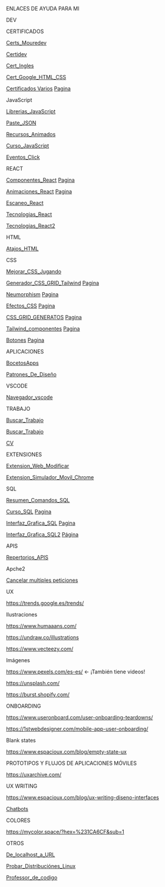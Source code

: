 

ENLACES DE AYUDA PARA MI



DEV

  CERTIFICADOS
  
  [Certs_Mouredev](https://www.youtube.com/shorts/zcb6biEmpSI)
  
  [Certidev](https://www.tiktok.com/@certidevs/video/7418550891915005217?is_from_webapp=1&sender_device=pc)
  
  [Cert_Ingles](https://www.freecodecamp.org/espanol/learn/a2-english-for-developers/)
  
  [Cert_Google_HTML_CSS](https://www.tiktok.com/@mouredev/video/7391893440184798497?is_from_webapp=1&sender_device=pc&web_id=7447105662498981409)

  [Certificados Varios](https://www.tiktok.com/@linkfydev/video/7537971086898662679?is_from_webapp=1&sender_device=pc) [Pagina](https://free-certifications.com/)
  
  JavaScript
  
  [Librerias_JavaScript](https://vm.tiktok.com/ZGdMgKtoa/)
  
  [Paste_JSON](https://vm.tiktok.com/ZGdMp1py6/)
  
  [Recursos_Animados](https://vm.tiktok.com/ZGdMgtqRY/)
  
  [Curso_JavaScript](https://web.dev/learn/javascript)
  
  [Eventos_Click](https://developer.mozilla.org/es/docs/Web/API/Element/click_event)
  
  REACT
  
  [Componentes_React](https://www.tiktok.com/@tarredev/video/7367382971940113696?is_from_webapp=1&sender_device=pc) [Pagina](https://mantine.dev/)
  
  [Animaciones_React](https://www.tiktok.com/@devbro.tok/video/7377104002300775712?is_from_webapp=1&sender_device=pc) [Pagina](https://www.framer.com/?utm_source=google&utm_medium=adwords&utm_campaign=Brand-Search-Framer-M-Aug2024-PUBLISH_Standard&gad_source=1&gclid=CjwKCAiAjeW6BhBAEiwAdKltMqu539U5-Clu-YnvhiYtAn958rww3iusfM-j62r5-gmf05Gc8iDMNxoCBQAQAvD_BwE)
  
  [Escaneo_React](https://www.tiktok.com/@midudev/video/7447602668761107745?is_from_webapp=1&sender_device=pc)
  
  [Tecnologias_React](https://www.tiktok.com/@devjeffrey25/photo/7384168303444495622?is_from_webapp=1&sender_device=pc)
  
  [Tecnologias_React2](https://www.tiktok.com/@facyndev/photo/7361464305612557574?is_from_webapp=1&sender_device=pc&web_id=7447105662498981409)
  
  HTML
  
  [Atajos_HTML](https://www.tiktok.com/@marowarthdev/video/7415328978782686496?is_from_webapp=1&sender_device=pc)
  
  CSS
  
  [Mejorar_CSS_Jugando](https://vm.tiktok.com/ZGdMgKAG7/)
  
  [Generador_CSS_GRID_Tailwind](https://vm.tiktok.com/ZGdMg4JRE/) [Pagina](https://www.tailwindgen.com/)
  
  [Neumorphism](https://www.tiktok.com/@elrincondeldev/video/7418244372455558432?is_from_webapp=1&sender_device=pc) [Pagina](https://neumorphism.io/#e0e0e0)
  
  [Efectos_CSS](https://www.tiktok.com/@marowarthdev/video/7386736975962803488?is_from_webapp=1&sender_device=pc) [Pagina](https://cssfx.netlify.app/)
  
  [CSS_GRID_GENERATOS](https://www.tiktok.com/@marowarthdev/video/7377056913319677216?is_from_webapp=1&sender_device=pc) [Pagina](https://cssgrid-generator.netlify.app/)
  
  [Tailwind_componentes](https://www.tiktok.com/@tarredev/video/7437894119776685345?is_from_webapp=1&sender_device=pc) [Pagina](https://flyonui.com/)
  
  [Botones](https://www.tiktok.com/@marowarthdev/video/7443903303529860384?is_from_webapp=1&sender_device=pc) [Pagina](https://ui-buttons.web.app/)
  
  APLICACIONES
  
  [BocetosApps](https://www.tiktok.com/@aristidevs/video/7442357984866405664?_r=1&_t=8s7oiMFFrpw)
  
  [Patrones_De_Diseño](https://vm.tiktok.com/ZGdMgr1SG/)
  
  VSCODE
  
  [Navegador_vscode](https://www.tiktok.com/@midudev/video/7438647103020076321?is_from_webapp=1&sender_device=pc)
  
  TRABAJO
  
  [Buscar_Trabajo](https://www.tiktok.com/@chollometro/video/7400716819687902496?is_from_webapp=1&sender_device=pc)
  
  [Buscar_Trabajo](https://www.tiktok.com/@alexcraviotto/video/7411263551974821153?is_from_webapp=1&sender_device=pc)
  
  [CV](https://www.tiktok.com/@midudev/video/7391880077941787937?is_from_webapp=1&sender_device=pc&web_id=7447105662498981409)
  
  EXTENSIONES
  
  [Extension_Web_Modificar](https://www.tiktok.com/@elrincondeldev/video/7426406316853300513?is_from_webapp=1&sender_device=pc)
  
  [Extension_Simulador_Movil_Chrome](https://www.tiktok.com/@midudev/video/7394137254819613984?is_from_webapp=1&sender_device=pc)
  
  SQL

  [Resumen_Comandos_SQL](https://www.tiktok.com/@dazxirx/photo/7422706446426541345?is_from_webapp=1&sender_device=pc)
  
  [Curso_SQL](https://www.tiktok.com/@mouredev/video/7393005672448740641?is_from_webapp=1&sender_device=pc) [Pagina](https://sqlbolt.com/)
  
  [Interfaz_Grafica_SQL](https://www.tiktok.com/@midudev/video/7402645409711115553?is_from_webapp=1&sender_device=pc) [Pagina](https://postgres.new/)
  
  [Interfaz_Grafica_SQL2](https://www.tiktok.com/@midudev/video/7447166209478511905?is_from_webapp=1&sender_device=pc) [Página](https://chartdb.io/)
  
  APIS
  
  [Repertorios_APIS](https://www.tiktok.com/@aristidevs/video/7361393245479390497?is_from_webapp=1&sender_device=pc)


  Apche2

  [Cancelar multiples peticiones](https://www.tiktok.com/@elpinguinodemario/video/7502817036494507286?is_from_webapp=1&sender_device=pc)




UX

https://trends.google.es/trends/

Ilustraciones

https://www.humaaans.com/

https://undraw.co/illustrations

https://www.vecteezy.com/

Imágenes

https://www.pexels.com/es-es/    <- ¡También tiene videos!

https://unsplash.com/

https://burst.shopify.com/

ONBOARDING

https://www.useronboard.com/user-onboarding-teardowns/

https://1stwebdesigner.com/mobile-app-user-onboarding/

Blank states

https://www.espacioux.com/blog/empty-state-ux

PROTOTIPOS Y FLUJOS DE APLICACIONES MÓVILES

https://uxarchive.com/

UX WRITING

https://www.espacioux.com/blog/ux-writing-diseno-interfaces

[Chatbots](https://www.espacioux.com/blog/consejos-chatbots-usuarios)

COLORES

https://mycolor.space/?hex=%231CA6CF&sub=1

OTROS

[De_localhost_a_URL](https://www.tiktok.com/@midudev/video/7424888244443172129?is_from_webapp=1&sender_device=pc)

[Probar_Distribuciónes_Linux](https://www.tiktok.com/@alexcraviotto/video/7407932990019472672?is_from_webapp=1&sender_device=pc)

[Professor_de_codigo](https://www.tiktok.com/@mouredev/video/7364798816534482208?is_from_webapp=1&sender_device=pc)
